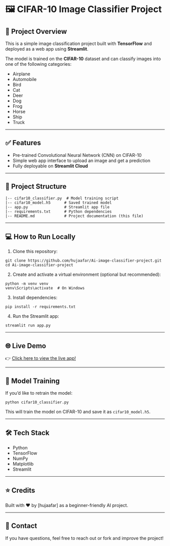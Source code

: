 # 🖼️ CIFAR-10 Image Classifier Project

## 🚀 Project Overview

This is a simple image classification project built with **TensorFlow** and deployed as a web app using **Streamlit**.

The model is trained on the **CIFAR-10** dataset and can classify images into one of the following categories:

- Airplane
- Automobile
- Bird
- Cat
- Deer
- Dog
- Frog
- Horse
- Ship
- Truck

---

## ✅ Features

- Pre-trained Convolutional Neural Network (CNN) on CIFAR-10
- Simple web app interface to upload an image and get a prediction
- Fully deployable on **Streamlit Cloud**

---

## 📂 Project Structure

```
|-- cifar10_classifier.py  # Model training script
|-- cifar10_model.h5      # Saved trained model
|-- app.py                # Streamlit app file
|-- requirements.txt      # Python dependencies
|-- README.md             # Project documentation (this file)
```

---

## 💻 How to Run Locally

1. Clone this repository:

```
git clone https://github.com/hujaafar/Ai-image-classifier-project.git
cd Ai-image-classifier-project
```

2. Create and activate a virtual environment (optional but recommended):

```
python -m venv venv
venv\Scripts\activate  # On Windows
```

3. Install dependencies:

```
pip install -r requirements.txt
```

4. Run the Streamlit app:

```
streamlit run app.py
```

---

## 🌐 Live Demo

👉 [Click here to view the live app!](https://hujaafar-ai-image-classifier-project-app-5wbszo.streamlit.app/)

---

## 🤖 Model Training

If you’d like to retrain the model:

```
python cifar10_classifier.py
```

This will train the model on CIFAR-10 and save it as `cifar10_model.h5`.

---

## 🛠 Tech Stack

- Python
- TensorFlow
- NumPy
- Matplotlib
- Streamlit

---

## ⭐ Credits

Built with ❤️ by [hujaafar] as a beginner-friendly AI project.

---

## 📧 Contact

If you have questions, feel free to reach out or fork and improve the project!

